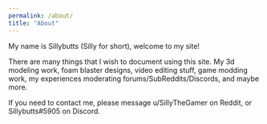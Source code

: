 ```yaml
---
permalink: /about/
title: "About"
---
```


My name is Sillybutts (Silly for short), welcome to my site! 

There are many things that I wish to document using this site. My 3d modeling work, foam blaster designs, video editing stuff, game modding work, my experiences moderating forums/SubReddits/Discords, and maybe more.

If you need to contact me, please message u/SillyTheGamer on Reddit, or Sillybutts#5905 on Discord.
